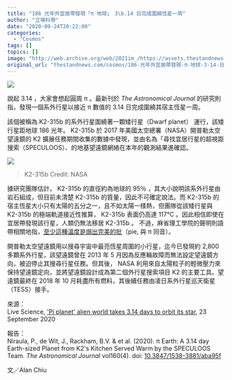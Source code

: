 ```yaml
---
title: "186 光年外宜居帶發現「π 地球」　3\b.14 日完成圍繞恆星一周"
author: "立場科學"
date: "2020-09-24T20:22:00"
categories:
  - "Cosmos"
tags: []
topics: []
image: "http://web.archive.org/web/2021im_/https://assets.thestandnews.com/media/photos/Untitled-1-16_nRMVy_diJMwIS.png"
original_url: "thestandnews.com/cosmos/186-光年外宜居帶發現-π-地球-3-14-日完成圍繞恆星一周"
---
```

![](http://web.archive.org/web/2021im_/https://assets.thestandnews.com/media/photos/Untitled-1-16_nRMVy_diJMwIS.png)

說起 3.14 ，大家會想起圓周 π 。最新刊於 _The Astronomical Journal_ 的研究則指，發現一個系外行星以接近 π 數值的 3.14 日完成圍繞其宿主恆星一周。

該個被稱為 K2-315b 的系外行星圍繞著一顆矮行星（Dwarf planet） 運行，該矮行星距地球 186 光年。 K2-315b 於 2017 年美國太空總署（NASA）開普勒太空望遠鏡的 K2 擴展任務期間收集的數據中發現，並由名為「尋找宜居行星的超視距搜索（SPECULOOS）、的地基望遠鏡網絡在本年的觀測結果進確認。

![](http://web.archive.org/web/2021im_/https://assets.thestandnews.com/media/photos/Screen20Shot202020-09-2420at204.13.2320PM_5XVcO_BW0nLiV.png)
> K2-315b Credit: NASA

據研究團隊估計， K2-315b 的直徑約為地球的 95％ ，其大小說明該系外行星由岩石組成，但目前未清楚 K2-315b 的質量，因此不可確定說法。而 K2-315b 的宿主恆星大小只有太陽的五分之一，且不如太陽一樣熱，但團隊從該矮行星與 K2-315b 的極端軌道接近性推算， K2-315b 表面仍高達 117°C 。因此相信即使在宜居帶發現該行星，人類仍無法移居 K2-315b 。 不過，麻省理工學院的聲明則語帶相關地指，[至少這種溫度是焗出完美的批](http://web.archive.org/web/20211229063816/https://news.mit.edu/2020/earth-sized-pi-planet-0921)（pie, 與 π 同音）。

開普勒太空望遠鏡用以搜尋宇宙中最亮恆星周圍的小行星，迄今已發現約 2,800 多顆系外行星，該望遠鏡曾在 2013 年 5 月因為反應輪故障而無法設定望遠鏡方向，被迫停止其搜尋行星任務。但其後， NASA 利用來自太陽粒子的輕微壓力來保持望遠鏡定向，並將望遠鏡設計成為第二個外行星搜索項目 K2 的主要工具。望遠鏡最終在 2018 年 10 月耗盡所有燃料，其後續任務由凌日系外行星巡天衛星（TESS）接手。

來源：  
Live Science, ['Pi planet' alien world takes 3.14 days to orbit its star](http://web.archive.org/web/20211229063816/https://www.livescience.com/earth-size-exoplanet-pi-orbit.html), 23 September 2020

報告：  
Niraula, P., de Wit, J., Rackham, B.V. & et al. (2020). π Earth: A 3.14 day Earth-sized Planet from K2's Kitchen Served Warm by the SPECULOOS Team. _The Astronomical Journal_ vol160(4). doi: [10.3847/1538-3881/aba95f](http://web.archive.org/web/20211229063816/https://iopscience.iop.org/article/10.3847/1538-3881/aba95f)

文／Alan Chiu
